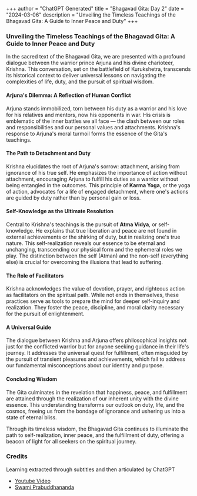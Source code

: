 +++
author = "ChatGPT Generated"
title = "Bhagavad Gita: Day 2"
date = "2024-03-06"
description = "Unveiling the Timeless Teachings of the Bhagavad Gita: A Guide to Inner Peace and Duty"
+++

### Unveiling the Timeless Teachings of the Bhagavad Gita: A Guide to Inner Peace and Duty

In the sacred text of the Bhagavad Gita, we are presented with a profound dialogue between the warrior prince Arjuna and his divine charioteer, Krishna. This conversation, set on the battlefield of Kurukshetra, transcends its historical context to deliver universal lessons on navigating the complexities of life, duty, and the pursuit of spiritual wisdom.

#### Arjuna's Dilemma: A Reflection of Human Conflict

Arjuna stands immobilized, torn between his duty as a warrior and his love for his relatives and mentors, now his opponents in war. His crisis is emblematic of the inner battles we all face — the clash between our roles and responsibilities and our personal values and attachments. Krishna's response to Arjuna's moral turmoil forms the essence of the Gita's teachings.

#### The Path to Detachment and Duty

Krishna elucidates the root of Arjuna's sorrow: attachment, arising from ignorance of his true self. He emphasizes the importance of action without attachment, encouraging Arjuna to fulfill his duties as a warrior without being entangled in the outcomes. This principle of **Karma Yoga**, or the yoga of action, advocates for a life of engaged detachment, where one's actions are guided by duty rather than by personal gain or loss.

#### Self-Knowledge as the Ultimate Resolution

Central to Krishna's teachings is the pursuit of **Atma Vidya**, or self-knowledge. He explains that true liberation and peace are not found in external achievements or the shirking of duty, but in realizing one's true nature. This self-realization reveals our essence to be eternal and unchanging, transcending our physical form and the ephemeral roles we play. The distinction between the self (Atman) and the non-self (everything else) is crucial for overcoming the illusions that lead to suffering.

#### The Role of Facilitators

Krishna acknowledges the value of devotion, prayer, and righteous action as facilitators on the spiritual path. While not ends in themselves, these practices serve as tools to prepare the mind for deeper self-inquiry and realization. They foster the peace, discipline, and moral clarity necessary for the pursuit of enlightenment.

#### A Universal Guide

The dialogue between Krishna and Arjuna offers philosophical insights not just for the conflicted warrior but for anyone seeking guidance in their life's journey. It addresses the universal quest for fulfillment, often misguided by the pursuit of transient pleasures and achievements, which fail to address our fundamental misconceptions about our identity and purpose.

#### Concluding Wisdom

The Gita culminates in the revelation that happiness, peace, and fulfillment are attained through the realization of our inherent unity with the divine essence. This understanding transforms our outlook on duty, life, and the cosmos, freeing us from the bondage of ignorance and ushering us into a state of eternal bliss.

Through its timeless wisdom, the Bhagavad Gita continues to illuminate the path to self-realization, inner peace, and the fulfillment of duty, offering a beacon of light for all seekers on the spiritual journey.


### Credits
Learning extracted through subtitles and then articulated by ChatGPT
* [Youtube Video](https://www.youtube.com/watch?v=Cs2U9-LJbU4)
* [Swami Prabuddhananda](https://www.youtube.com/@upanishadswithswamiprabudd4019/streams)
